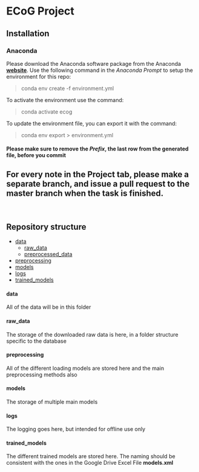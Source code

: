 # ECoG Project
## Installation 
### Anaconda 
Please download the Anaconda software package from the Anaconda **[website](https://www.anaconda.com/products/individual#windows)**.
Use the following command in the *Anaconda Prompt* to setup the environment for this repo: 
> conda env create -f environment.yml

To activate the environment use the command:
> conda activate ecog 


To update the environment file, you can export it with the command: 

> conda env export > environment.yml

#### Please make sure to remove the <i>Prefix</i>, the last row from the generated file, before you commit 

##                                                                  
## For every note in the Project tab, please make a separate branch, and issue a pull request to the master branch when the task is finished.
<br>

## Repository structure 

 - [data](#data)
	 - [raw_data](#raw_data)
	 - [preprocessed_data](#preprocessed_data)
 - [preprocessing](#preprocessing)
 - [models](#models)
 - [logs](#logs)
 - [trained_models](#trained_models)
 
 <a name="data"> </a>
 #### data
 All of the data will be in this folder
 <a name="raw_data"> </a>
 #### raw_data
 The storage of the downloaded raw data is here, in a folder structure specific to the database
 <a name="preprocessing"> </a>
 #### preprocessing
 All of the different loading models are stored here and the main preprocessing methods also

 <a name="models"> </a>
 #### models
 The storage of multiple main models 
 <a name="logs"> </a>
 #### logs
 The logging goes here, but intended for offline use only 
 <a name="trained_models"> </a>
 #### trained_models
 The different trained models are stored here. The naming should be consistent with the ones in the Google Drive Excel File **models.xml**
